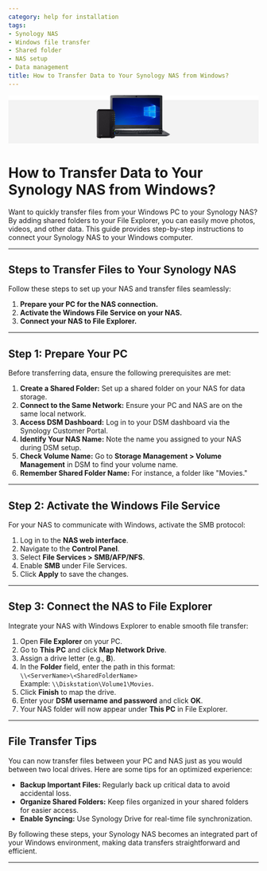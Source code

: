 ```yaml
---
category: help for installation
tags:
- Synology NAS
- Windows file transfer
- Shared folder
- NAS setup
- Data management
title: How to Transfer Data to Your Synology NAS from Windows?
---
```

![](/assets/images/nas/56a29a76a9df5fdc61ff35ebdcc9d460.jpeg)

# How to Transfer Data to Your Synology NAS from Windows?

Want to quickly transfer files from your Windows PC to your Synology NAS? By adding shared folders to your File Explorer, you can easily move photos, videos, and other data. This guide provides step-by-step instructions to connect your Synology NAS to your Windows computer.

---

## Steps to Transfer Files to Your Synology NAS

Follow these steps to set up your NAS and transfer files seamlessly:

1. **Prepare your PC for the NAS connection.**  
2. **Activate the Windows File Service on your NAS.**  
3. **Connect your NAS to File Explorer.**

---

## Step 1: Prepare Your PC

Before transferring data, ensure the following prerequisites are met:

1. **Create a Shared Folder:** Set up a shared folder on your NAS for data storage.  
2. **Connect to the Same Network:** Ensure your PC and NAS are on the same local network.  
3. **Access DSM Dashboard:** Log in to your DSM dashboard via the Synology Customer Portal.  
4. **Identify Your NAS Name:** Note the name you assigned to your NAS during DSM setup.  
5. **Check Volume Name:** Go to **Storage Management > Volume Management** in DSM to find your volume name.  
6. **Remember Shared Folder Name:** For instance, a folder like "Movies."

---

## Step 2: Activate the Windows File Service

For your NAS to communicate with Windows, activate the SMB protocol:

1. Log in to the **NAS web interface**.  
2. Navigate to the **Control Panel**.  
3. Select **File Services > SMB/AFP/NFS**.  
4. Enable **SMB** under File Services.  
5. Click **Apply** to save the changes.

---

## Step 3: Connect the NAS to File Explorer

Integrate your NAS with Windows Explorer to enable smooth file transfer:

1. Open **File Explorer** on your PC.  
2. Go to **This PC** and click **Map Network Drive**.  
3. Assign a drive letter (e.g., **B**).  
4. In the **Folder** field, enter the path in this format:  
   `\\<ServerName>\<SharedFolderName>`  
   Example: `\\Diskstation\Volume1\Movies`.  
5. Click **Finish** to map the drive.  
6. Enter your **DSM username and password** and click **OK**.  
7. Your NAS folder will now appear under **This PC** in File Explorer.

---

## File Transfer Tips

You can now transfer files between your PC and NAS just as you would between two local drives. Here are some tips for an optimized experience:

- **Backup Important Files:** Regularly back up critical data to avoid accidental loss.  
- **Organize Shared Folders:** Keep files organized in your shared folders for easier access.  
- **Enable Syncing:** Use Synology Drive for real-time file synchronization.

By following these steps, your Synology NAS becomes an integrated part of your Windows environment, making data transfers straightforward and efficient.

---
